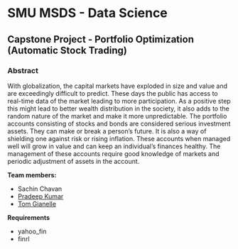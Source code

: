 # SMU MSDS - Data Science
## Capstone Project - Portfolio Optimization (Automatic Stock Trading)

### Abstract

With globalization, the capital markets have exploded in size and value and are exceedingly difficult to predict. These days the public has access to real-time data of the market leading to more participation. As a positive step this might lead to better wealth distribution in the society, it also adds to the random nature of the market and make it more unpredictable. The portfolio accounts consisting of stocks and bonds are considered serious investment assets. They can make or break a person’s future. It is also a way of shielding one against risk or rising inflation. These accounts when managed well will grow in value and can keep an individual’s finances healthy. The management of these accounts require good knowledge of markets and periodic adjustment of assets in the account.  


**Team members:**

- Sachin Chavan
- <a href="https://github.com/pradeep17j/CapStone"> Pradeep Kumar </a>
- <a href="https://github.com/pradeep17j/CapStone"> Tom Gianelle </a>

**Requirements**

- yahoo_fin
- finrl


